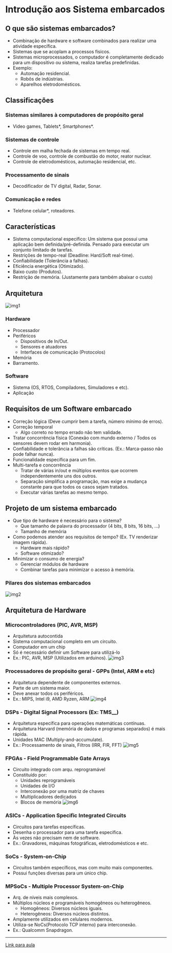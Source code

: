 # Introdução aos Sistema embarcados
## O que são sistemas embarcados?
- Combinação de hardware e software combinados para realizar uma atividade específica.
- Sistemas que se acoplam a processos físicos.
- Sistemas microprocessados, o computador é completamente dedicado para um dispositivo ou sistema, realiza tarefas predefinidas.
- Exemplo:
    - Automação residencial.
    - Robôs de indústrias.
    - Aparelhos eletrodomésticos.
 
## Classificações
 
### Sistemas similares à computadores de propósito geral
- Video games, Tablets*, Smartphones*.
### Sistemas de controle
- Controle em malha fechada de sistemas em tempo real.
- Controle de voo, controle de combustão do motor, reator nuclear.
- Controle de eletrodomésticos, automação residencial, etc.
### Processamento de sinais
- Decodificador de TV digital, Radar, Sonar.
### Comunicação e redes
- Telefone celular*, roteadores.
 
## Características
- Sistema computacional específico: Um sistema que possui uma aplicação bem definida/pré-definida. Pensado para executar um conjunto limitado de tarefas.
- Restrições de tempo-real (Deadline: Hard/Soft real-time).
- Confiabilidade (Tolerância a falhas).
- Eficiência energética (Otimizado).
- Baixo custo (Produtos).
- Restrição de memória. (Justamente para também abaixar o custo)
 
## Arquitetura
![img1](./assets/img1.png)
 
### Hardware
- Processador
- Periféricos
    - Dispositivos de In/Out.
    - Sensores e atuadores
    - Interfaces de comunicação (Protocolos)
- Memória
- Barramento.
 
### Software
- Sistema (OS, RTOS, Compiladores, Simuladores e etc).
- Aplicação
 
## Requisitos de um Software embarcado
- Correção lógica (Deve cumprir bem a tarefa, número mínimo de erros).
- Correção temporal
    - Algo correto no tempo errado não tem validade.
- Tratar concorrência física (Conexão com mundo externo / Todos os sensores devem rodar em harmonia).
- Confiabilidade e tolerância a falhas são críticas. (Ex.: Marca-passo não pode falhar nunca).
- Funcionalidade específica para um fim.
- Multi-tarefa e concorrência
    - Tratar de várias in/out e múltiplos eventos que ocorrem independentemente uns dos outros.
    - Separação simplifica a programação, mas exige a mudança constante para que todos os casos sejam tratados.
    - Executar várias tarefas ao mesmo tempo.
 
## Projeto de um sistema embarcado
- Que tipo de hardware é necessário para o sistema?
    - Que tamanho de palavra do processador (4 bits, 8 bits, 16 bits, ...)
    - Tamanho de memória
- Como podemos atender aos requisitos de tempo? (Ex. TV renderizar imagem rápida).
    - Hardware mais rápido?
    - Software otimizado?
- Minimizar o consumo de energia?
    - Gerenciar módulos de hardware
    - Combinar tarefas para minimizar o acesso à memória.
 
### Pilares dos sistemas embarcados
![img2](./assets/img2.png)
 
## Arquitetura de Hardware
### Microcontroladores (PIC, AVR, MSP)
- Arquitetura autocontida
- Sistema computacional completo em um circuito.
- Computador em um chip
- Só é necessário definir um Software para utilizá-lo
- Ex.: PIC, AVR, MSP (Utilizados em arduinos).
![img3](./assets/img3.png)
 
 
### Processadores de propósito geral - GPPs (Intel, ARM e etc)
- Arquitetura dependente de componentes externos.
- Parte de um sistema maior.
- Deve anexar todos os periféricos.
- Ex.: MIPS, Intel i9, AMD Ryzen, ARM
![img4](./assets/img4.png)
 
### DSPs - Digital Signal Processors (Ex: TMS__)
- Arquitetura específica para operações matemáticas contínuas.
- Arquitetura Harvard (memória de dados e programas separados) é mais rápida.
- Unidades MAC (Multiply-and-accumulate).
- Ex.: Processamento de sinais, Filtros (IRR, FIR, FFT)
![img5](./assets/img5.png)
 
 
### FPGAs - Field Programmable Gate Arrays
- Circuito integrado com arqu. reprogramável
- Constituído por:
    - Unidades reprogramáveis
    - Unidades de I/O
    - Interconexão por uma matriz de chaves
    - Multiplicadores dedicados
    - Blocos de memória
![img6](./assets/img6.png)
 
 
### ASICs - Application Specific Integrated Circuits
- Circuitos para tarefas específicas.
- Desenha o processador para uma tarefa específica.
- Às vezes não precisam nem de software.
- Ex.: Gravadores, máquinas fotográficas, eletrodomésticos e etc.
 
### SoCs - System-on-Chip
- Circuitos também específicos, mas com muito mais componentes.
- Possui funções diversas para um único chip.
 
### MPSoCs - Multiple Processor System-on-Chip
- Arq. de níveis mais complexos.
- Múltiplos núcleos e programáveis homogêneos ou heterogêneos.
    - Homogêneos: Diversos núcleos iguais.
    - Heterogêneos: Diversos núcleos distintos.
- Amplamente utilizados em celulares modernos.
- Utiliza-se NoCs(Protocolo TCP interno) para interconexão.
- Ex.: Qualcomm Snapdragon.
 
---

[Link para aula](https://www.youtube.com/watch?v=W5mHjR43vfs&list=PLqvo6YdcIqXXGY1dLbf_xA-JLMBumTyzG&index=1)
 
